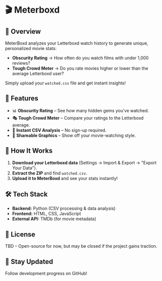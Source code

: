 # 🎬 Meterboxd

## 📌 Overview
MeterBoxd analyzes your Letterboxd watch history to generate unique, personalized movie stats:

- **Obscurity Rating** → How often do you watch films with under 1,000 reviews?
- **Tough Crowd Meter** → Do you rate movies higher or lower than the average Letterboxd user?

Simply upload your `watched.csv` file and get instant insights!

## 🚀 Features
- 📊 **Obscurity Rating** – See how many hidden gems you've watched.
- 🎭 **Tough Crowd Meter** – Compare your ratings to the Letterboxd average.
- 📂 **Instant CSV Analysis** – No sign-up required.
- 🎨 **Shareable Graphics** – Show off your movie-watching style.

## 📂 How It Works
1. **Download your Letterboxd data** (Settings → Import & Export → "Export Your Data").
2. **Extract the ZIP** and find `watched.csv`.
3. **Upload it to MeterBoxd** and see your stats instantly!

## 🛠️ Tech Stack
- **Backend:** Python (CSV processing & data analysis)
- **Frontend:** HTML, CSS, JavaScript
- **External API:** TMDb (for movie metadata)

## 📜 License
TBD – Open-source for now, but may be closed if the project gains traction.

## 🌟 Stay Updated
Follow development progress on GitHub!
